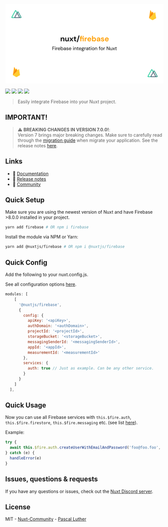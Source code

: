 <p align="center">
  <img src="./docs/static/preview.png" alt="nuxt-firebase logo">
</p>

[![](https://david-dm.org/nuxt-community/firebase-module/status.svg?style=flat-square)](https://david-dm.org/nuxt-community/i18n-module)
[![](https://snyk.io/test/github/nuxt-community/firebase-module/badge.svg?style=flat-square)](https://snyk.io/test/github/nuxt-community/firebase-module)
[![](https://img.shields.io/npm/v/@nuxtjs/firebase/latest.svg?style=flat-square)](https://npmjs.com/package/@nuxtjs/firebase)
[![](https://img.shields.io/npm/dt/@nuxtjs/firebase.svg?style=flat-square)](https://npmjs.com/package/@nuxtjs/firebase)

> Easily integrate Firebase into your Nuxt project.

## IMPORTANT!

> :warning: **BREAKING CHANGES IN VERSION 7.0.0!**:  
> Version 7 brings major breaking changes. Make sure to carefully read through the [migration guide](https://firebase.nuxtjs.org/community/migrate) when migrate your application. See the release notes [here](https://github.com/nuxt-community/firebase-module/releases/tag/v7.0.0).

## Links

- 📘 [Documentation](https://firebase.nuxtjs.org/)
- 🔖 [Release notes](https://github.com/nuxt-community/firebase-module/releases)
- 👥 [Community](https://discord.nuxtjs.org/)

## Quick Setup

Make sure you are using the newest version of Nuxt and have Firebase >8.0.0 installed in your project.

```bash
yarn add firebase # OR npm i firebase
```

Install the module via NPM or Yarn:

```bash
yarn add @nuxtjs/firebase # OR npm i @nuxtjs/firebase
```

## Quick Config

Add the following to your nuxt.config.js.

See all configuration options [here](https://firebase.nuxtjs.org/guide/options/).

```js
modules: [
    [
      '@nuxtjs/firebase',
      {
        config: {
          apiKey: '<apiKey>',
          authDomain: '<authDomain>',
          projectId: '<projectId>',
          storageBucket: '<storageBucket>',
          messagingSenderId: '<messagingSenderId>',
          appId: '<appId>',
          measurementId: '<measurementId>'
        },
        services: {
          auth: true // Just as example. Can be any other service.
        }
      }
    ]
  ],
```

## Quick Usage

Now you can use all Firebase services with `this.$fire.auth`, `this.$fire.firestore`, `this.$fire.messaging` etc. (see list [here](https://firebase.nuxtjs.org/guide/usage/)).

Example:

```js
try {
  await this.$fire.auth.createUserWithEmailAndPassword('foo@foo.foo', 'test')
} catch (e) {
  handleError(e)
}
```

## Issues, questions & requests

If you have any questions or issues, check out the [Nuxt Discord server](https://discord.nuxtjs.org).

## License

MIT - [Nuxt-Community](https://github.com/nuxt-community) - [Pascal Luther](https://github.com/lupas)
